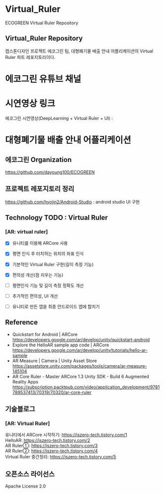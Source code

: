 # Virtual_Ruler
 ECOGREEN Virtual Ruler Repository

## Virtual_Ruler Repository
캡스톤디자인 프로젝트 에코그린 팀, 대형폐기물 배출 안내 어플리케이션의 Virtual Ruler 파트 레포지토리이다. 

# 에코그린 유튜브 채널
 
# 시연영상 링크
에코그린 시연영상(DeepLearning + Virtual Ruler + UI) :   
 
# 대형폐기물 배출 안내 어플리케이션
## 에코그린 Organization
https://github.com/dayoung100/ECOGREEN

## 프로젝트 레포지토리 정리
https://github.com/hyojin2/Android-Studio : android studio UI 구현   

 
## Technology TODO : Virtual Ruler  
### [AR: virtual ruler] 
- [x] 유니티를 이용해 ARCore 사용     
- [x] 평면 인식 후 터치하는 위치의 좌표 인식  
- [x] 기본적인 Virtual Ruler 구현(길이 측정 기능)  
- [x] 편의성 개선(점 지우는 기능)  
- [ ] 평면인식 기능 및 길이 측정 정확도 개선  
- [ ] 추가적인 편의성, UI 개선  
- [ ] 유니티로 만든 앱을 최종 안드로이드 앱에 합치기  

    
## Reference
- Quickstart for Android | ARCore    
https://developers.google.com/ar/develop/unity/quickstart-android    
- Explore the HelloAR sample app code | ARCore    
https://developers.google.com/ar/develop/unity/tutorials/hello-ar-sample    
- AR Measure | Camera | Unity Asset Store    
https://assetstore.unity.com/packages/tools/camera/ar-measure-145104       
- AR Core Ruler - Master ARCore 1.3 Unity SDK - Build 6 Augmented Reality Apps    
https://subscription.packtpub.com/video/application_development/9781789537413/70319/70320/ar-core-ruler    

   

## 기술블로그
### [AR: Virtual Ruler]
유니티에서 ARCore 시작하기: https://iszero-tech.tistory.com/1   
HelloAR: https://iszero-tech.tistory.com/2   
AR Ruler①: https://iszero-tech.tistory.com/3   
AR Ruler②: https://iszero-tech.tistory.com/4   
Virtual Ruler 중간정리: https://iszero-tech.tistory.com/5   
 


## 오픈소스 라이선스
Apache License 2.0

